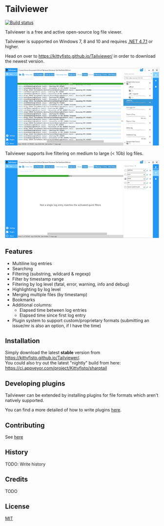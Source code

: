 # Tailviewer

[![Build status](https://ci.appveyor.com/api/projects/status/mripd18s222ue6gm?svg=true)](https://ci.appveyor.com/project/Kittyfisto/sharptail)  

Tailviewer is a free and active open-source log file viewer.

Tailviewer is supported on Windows 7, 8 and 10 and requires [.NET 4.7.1](https://www.microsoft.com/en-us/download/details.aspx?id=56116) or higher.

Head on over to https://kittyfisto.github.io/Tailviewer/ in order to download the newest version.

![Tailviewer application](/Screenshot1.png?raw=true)  

Tailviewer supports live filtering on medium to large (< 1Gb) log files.

![Live filtering](/Screenshot2.png?raw=true)

## Features

- Multiline log entries
- Searching
- Filtering (substring, wildcard & regexp)
- Filter by timestamp range
- Filtering by log level (fatal, error, warning, info and debug)
- Highlighting by log level
- Merging multiple files (by timestamp)
- Bookmarks
- Additional columns:
   - Elapsed time between log entries
   - Elapsed time since first log entry
- Plugin system to support custom/proprietary formats (submitting an issue/mr is also an option, if I have the time)

## Installation

Simply download the latest **stable** version from https://kittyfisto.github.io/Tailviewer/.  
You could also try out the latest "nightly" build from here: https://ci.appveyor.com/project/Kittyfisto/sharptail

## Developing plugins

Tailviewer can be extended by installing plugins for file formats which aren't natively supported.

You can find a more detailed of how to write plugins [here](docs/DevelopingPlugins.md).

## Contributing

See [here](CONTRIBUTING.md)

## History

TODO: Write history

## Credits

TODO

## License

[MIT](http://opensource.org/licenses/MIT)
